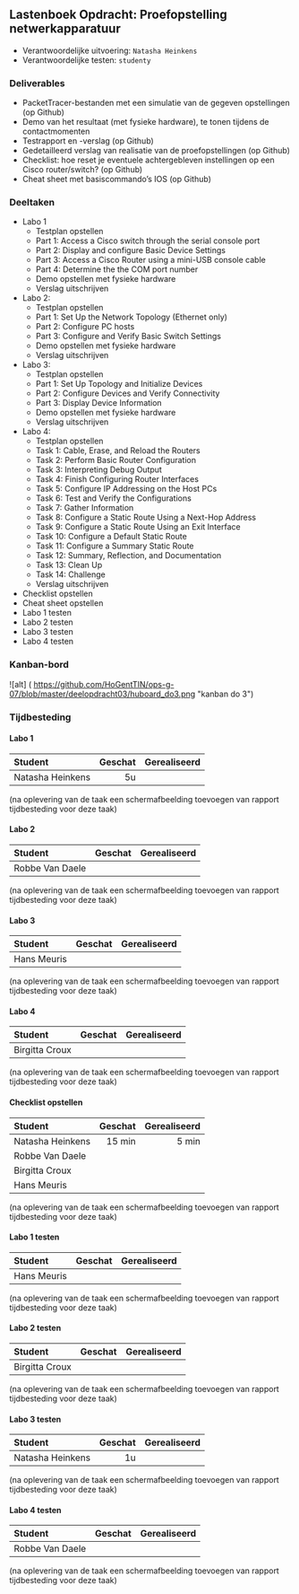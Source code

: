 ## Lastenboek Opdracht: Proefopstelling netwerkapparatuur

* Verantwoordelijke uitvoering: `Natasha Heinkens`
* Verantwoordelijke testen: `studenty`

### Deliverables

* PacketTracer-bestanden met een simulatie van de gegeven opstellingen (op Github)
* Demo van het resultaat (met fysieke hardware), te tonen tijdens de contactmomenten
* Testrapport en -verslag (op Github)
* Gedetailleerd verslag van realisatie van de proefopstellingen (op Github)
* Checklist: hoe reset je eventuele achtergebleven instellingen op een Cisco router/switch? (op Github)
* Cheat sheet met basiscommando’s IOS (op Github) 

### Deeltaken

* Labo 1
  * Testplan opstellen
  * Part 1: Access a Cisco switch through the serial console port
  * Part 2: Display and configure Basic Device Settings
  * Part 3: Access a Cisco Router using a mini-USB console cable
  * Part 4: Determine the the COM port number
  * Demo opstellen met fysieke hardware
  * Verslag uitschrijven
* Labo 2:
  * Testplan opstellen
  * Part 1: Set Up the Network Topology (Ethernet only)
  * Part 2: Configure PC hosts
  * Part 3: Configure and Verify Basic Switch Settings
  * Demo opstellen met fysieke hardware
  * Verslag uitschrijven
* Labo 3:
  * Testplan opstellen
  * Part 1: Set Up Topology and Initialize Devices
  * Part 2: Configure Devices and Verify Connectivity
  * Part 3: Display Device Information
  * Demo opstellen met fysieke hardware
  * Verslag uitschrijven
* Labo 4:
  * Testplan opstellen
  * Task 1: Cable, Erase, and Reload the Routers
  * Task 2: Perform Basic Router Configuration
  * Task 3: Interpreting Debug Output
  * Task 4: Finish Configuring Router Interfaces
  * Task 5: Configure IP Addressing on the Host PCs
  * Task 6: Test and Verify the Configurations
  * Task 7: Gather Information
  * Task 8: Configure a Static Route Using a Next-Hop Address
  * Task 9: Configure a Static Route Using an Exit Interface
  * Task 10: Configure a Default Static Route
  * Task 11: Configure a Summary Static Route
  * Task 12: Summary, Reflection, and Documentation
  * Task 13: Clean Up
  * Task 14: Challenge
  * Verslag uitschrijven
* Checklist opstellen
* Cheat sheet opstellen
* Labo 1 testen
* Labo 2 testen
* Labo 3 testen
* Labo 4 testen


### Kanban-bord

![alt] ( https://github.com/HoGentTIN/ops-g-07/blob/master/deelopdracht03/huboard_do3.png "kanban do 3")

### Tijdbesteding

#### Labo 1
| Student  | Geschat | Gerealiseerd |
| :---     |    ---: |         ---: |
| Natasha Heinkens |    5u           |              |

(na oplevering van de taak een schermafbeelding toevoegen van rapport tijdbesteding voor deze taak)

#### Labo 2
| Student  | Geschat | Gerealiseerd |
| :---     |    ---: |         ---: |
| Robbe Van Daele |               |              |


(na oplevering van de taak een schermafbeelding toevoegen van rapport tijdbesteding voor deze taak)

#### Labo 3
| Student  | Geschat | Gerealiseerd |
| :---     |    ---: |         ---: |
| Hans Meuris |               |              |

(na oplevering van de taak een schermafbeelding toevoegen van rapport tijdbesteding voor deze taak)

#### Labo 4
| Student  | Geschat | Gerealiseerd |
| :---     |    ---: |         ---: |
| Birgitta Croux |               |              |

(na oplevering van de taak een schermafbeelding toevoegen van rapport tijdbesteding voor deze taak)

#### Checklist opstellen
| Student  | Geschat | Gerealiseerd |
| :---     |    ---: |         ---: |
| Natasha Heinkens |       15 min        |      5 min        |
| Robbe Van Daele |               |              |
| Birgitta Croux |               |              |
| Hans Meuris |               |              |

(na oplevering van de taak een schermafbeelding toevoegen van rapport tijdbesteding voor deze taak)

#### Labo 1 testen
| Student  | Geschat | Gerealiseerd |
| :---     |    ---: |         ---: |
| Hans Meuris |               |              |

(na oplevering van de taak een schermafbeelding toevoegen van rapport tijdbesteding voor deze taak)

#### Labo 2 testen
| Student  | Geschat | Gerealiseerd |
| :---     |    ---: |         ---: |
| Birgitta Croux |               |              |

(na oplevering van de taak een schermafbeelding toevoegen van rapport tijdbesteding voor deze taak)

#### Labo 3 testen
| Student  | Geschat | Gerealiseerd |
| :---     |    ---: |         ---: |
| Natasha Heinkens |       1u       |             |

(na oplevering van de taak een schermafbeelding toevoegen van rapport tijdbesteding voor deze taak)

#### Labo 4 testen
| Student  | Geschat | Gerealiseerd |
| :---     |    ---: |         ---: |
| Robbe Van Daele |               |              |

(na oplevering van de taak een schermafbeelding toevoegen van rapport tijdbesteding voor deze taak)
